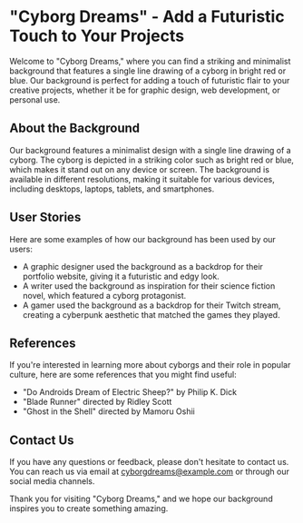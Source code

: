 <!--font:Poppins-->

# "Cyborg Dreams" - Add a Futuristic Touch to Your Projects

Welcome to "Cyborg Dreams," where you can find a striking and minimalist background that features a single line drawing of a cyborg in bright red or blue. Our background is perfect for adding a touch of futuristic flair to your creative projects, whether it be for graphic design, web development, or personal use.

## About the Background

Our background features a minimalist design with a single line drawing of a cyborg. The cyborg is depicted in a striking color such as bright red or blue, which makes it stand out on any device or screen. The background is available in different resolutions, making it suitable for various devices, including desktops, laptops, tablets, and smartphones.

## User Stories

Here are some examples of how our background has been used by our users:

- A graphic designer used the background as a backdrop for their portfolio website, giving it a futuristic and edgy look.
- A writer used the background as inspiration for their science fiction novel, which featured a cyborg protagonist.
- A gamer used the background as a backdrop for their Twitch stream, creating a cyberpunk aesthetic that matched the games they played.

## References

If you're interested in learning more about cyborgs and their role in popular culture, here are some references that you might find useful:

- "Do Androids Dream of Electric Sheep?" by Philip K. Dick
- "Blade Runner" directed by Ridley Scott
- "Ghost in the Shell" directed by Mamoru Oshii

## Contact Us

If you have any questions or feedback, please don't hesitate to contact us. You can reach us via email at [cyborgdreams@example.com](mailto:cyborgdreams@example.com) or through our social media channels.

Thank you for visiting "Cyborg Dreams," and we hope our background inspires you to create something amazing.

<!--

Write me content for website with wallpaper which alt text is:

"A minimalist wallpaper with a single line drawing of a cyborg, in a striking color such as bright red or blue."

The name/title of the page should not be 1:1 copy of the alt text but rather a real content of the website which is using this wallpaper.

- Use markdown format 
- Start with heading
- Heading should be short and concise
- The content should look like a real website 
- The website should not be about the wallpaper, wallpaper is just a related background
- Heading should be contain work "wallpaper" or "background"
- Include real sections like references, contact, user stories, etc. use things relevant to the page purpose.
- Feel free to use structure like headings, bullets, numbering, blockquotes, paragraphs, horizontal lines, etc.
- You can use formatting like bold or _italic_
- You can include UTF-8 emojis
- Links should be only #hash anchors (and you can refer to the document itself)
- Do not include images


---


# "Cyborg Dreams" - A Futuristic Background for Your Creative Projects

Welcome to "Cyborg Dreams," a website dedicated to providing you with a striking and minimalist wallpaper that features a single line drawing of a cyborg in bright red or blue. Our wallpaper is perfect for those who want to add a touch of futuristic flair to their creative projects, whether it be for graphic design, web development, or personal use.

## About the Wallpaper

Our wallpaper features a minimalist design with a single line drawing of a cyborg. The cyborg is depicted in a striking color such as bright red or blue, which makes it stand out on any device or screen. The wallpaper is available in different resolutions, making it suitable for various devices, including desktops, laptops, tablets, and smartphones.

## User Stories

Here are some examples of how our wallpaper has been used by our users:

- A graphic designer used the wallpaper as a background for their portfolio website, giving it a futuristic and edgy look.
- A writer used the wallpaper as inspiration for their science fiction novel, which featured a cyborg protagonist.
- A gamer used the wallpaper as a background for their Twitch stream, creating a cyberpunk aesthetic that matched the games they played.

## References

If you're interested in learning more about cyborgs and their role in popular culture, here are some references that you might find useful:

- "Do Androids Dream of Electric Sheep?" by Philip K. Dick
- "Blade Runner" directed by Ridley Scott
- "Ghost in the Shell" directed by Mamoru Oshii

## Contact Us

If you have any questions or feedback, please don't hesitate to contact us. You can reach us via email at [cyborgdreams@example.com](mailto:cyborgdreams@example.com) or through our social media channels.

Thank you for visiting "Cyborg Dreams," and we hope our wallpaper inspires you to create something amazing.


---


Heading is too long, rewrite whole content.


---


# "Cyborg Dreams" - A Futuristic Wallpaper for Your Creative Projects

Welcome to "Cyborg Dreams," a website dedicated to providing you with a striking and minimalist wallpaper that features a single line drawing of a cyborg in bright red or blue. Our wallpaper is perfect for adding a touch of futuristic flair to your creative projects, whether it be for graphic design, web development, or personal use.

## About the Wallpaper

Our wallpaper features a minimalist design with a single line drawing of a cyborg. The cyborg is depicted in a striking color such as bright red or blue, which makes it stand out on any device or screen. The wallpaper is available in different resolutions, making it suitable for various devices, including desktops, laptops, tablets, and smartphones.

## User Stories

Here are some examples of how our wallpaper has been used by our users:

- A graphic designer used the wallpaper as a background for their portfolio website, giving it a futuristic and edgy look.
- A writer used the wallpaper as inspiration for their science fiction novel, which featured a cyborg protagonist.
- A gamer used the wallpaper as a background for their Twitch stream, creating a cyberpunk aesthetic that matched the games they played.

## References

If you're interested in learning more about cyborgs and their role in popular culture, here are some references that you might find useful:

- "Do Androids Dream of Electric Sheep?" by Philip K. Dick
- "Blade Runner" directed by Ridley Scott
- "Ghost in the Shell" directed by Mamoru Oshii

## Contact Us

If you have any questions or feedback, please don't hesitate to contact us. You can reach us via email at [cyborgdreams@example.com](mailto:cyborgdreams@example.com) or through our social media channels.

Thank you for visiting "Cyborg Dreams," and we hope our wallpaper inspires you to create something amazing.


---


Heading should not include word "wallpaper". The website should not be about the wallpaper itself, wallpaper is just a related background, rewrite whole content.


---


# "Cyborg Dreams" - A Futuristic Touch for Your Creative Projects

Welcome to "Cyborg Dreams," a website dedicated to providing you with a striking and minimalist background that features a single line drawing of a cyborg in bright red or blue. Our background is perfect for adding a touch of futuristic flair to your creative projects, whether it be for graphic design, web development, or personal use.

## About the Background

Our background features a minimalist design with a single line drawing of a cyborg. The cyborg is depicted in a striking color such as bright red or blue, which makes it stand out on any device or screen. The background is available in different resolutions, making it suitable for various devices, including desktops, laptops, tablets, and smartphones.

## User Stories

Here are some examples of how our background has been used by our users:

- A graphic designer used the background as a backdrop for their portfolio website, giving it a futuristic and edgy look.
- A writer used the background as inspiration for their science fiction novel, which featured a cyborg protagonist.
- A gamer used the background as a backdrop for their Twitch stream, creating a cyberpunk aesthetic that matched the games they played.

## References

If you're interested in learning more about cyborgs and their role in popular culture, here are some references that you might find useful:

- "Do Androids Dream of Electric Sheep?" by Philip K. Dick
- "Blade Runner" directed by Ridley Scott
- "Ghost in the Shell" directed by Mamoru Oshii

## Contact Us

If you have any questions or feedback, please don't hesitate to contact us. You can reach us via email at [cyborgdreams@example.com](mailto:cyborgdreams@example.com) or through our social media channels.

Thank you for visiting "Cyborg Dreams," and we hope our background inspires you to create something amazing.


---


Heading is too long, rewrite whole content.


---


# "Cyborg Dreams" - Add a Futuristic Touch to Your Projects

Welcome to "Cyborg Dreams," where you can find a striking and minimalist background that features a single line drawing of a cyborg in bright red or blue. Our background is perfect for adding a touch of futuristic flair to your creative projects, whether it be for graphic design, web development, or personal use.

## About the Background

Our background features a minimalist design with a single line drawing of a cyborg. The cyborg is depicted in a striking color such as bright red or blue, which makes it stand out on any device or screen. The background is available in different resolutions, making it suitable for various devices, including desktops, laptops, tablets, and smartphones.

## User Stories

Here are some examples of how our background has been used by our users:

- A graphic designer used the background as a backdrop for their portfolio website, giving it a futuristic and edgy look.
- A writer used the background as inspiration for their science fiction novel, which featured a cyborg protagonist.
- A gamer used the background as a backdrop for their Twitch stream, creating a cyberpunk aesthetic that matched the games they played.

## References

If you're interested in learning more about cyborgs and their role in popular culture, here are some references that you might find useful:

- "Do Androids Dream of Electric Sheep?" by Philip K. Dick
- "Blade Runner" directed by Ridley Scott
- "Ghost in the Shell" directed by Mamoru Oshii

## Contact Us

If you have any questions or feedback, please don't hesitate to contact us. You can reach us via email at [cyborgdreams@example.com](mailto:cyborgdreams@example.com) or through our social media channels.

Thank you for visiting "Cyborg Dreams," and we hope our background inspires you to create something amazing.


---


Write me a Google font which is best fitting for the website.

Pick from the list:
- Lobster
- Poppins
- Orbitron
- Inter
- Open Sans
- Montserrat
- Roboto
- IBM Plex Sans
- Alegreya
- Barlow Condensed
- Great Vibes
- Playfair Display
- Dancing Script
- Lato
- Futura
- Exo 2
- Raleway


Write just the font name nothing else.


---


Poppins

-->
